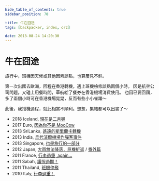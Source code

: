 ```yaml
---
hide_table_of_contents: true
sidebar_position: 78

title: 牛在囧途
tags: [backpacker, index, orz]

date: 2013-08-24 14:20:30
---
```


牛在囧途
=======

旅行中，班機因天候或其他因素誤點，也算屢見不鮮。

第一次出國去歐洲，回程在香港轉機，遇上班機檢修誤點兩個小時。
因是航空公司問題，又碰上用餐時間，華航給了餐券在香港機場消費使用。
也因已要回國，多了兩個小時可在香港機場晃晃，反而有些小小雀躍～

此後，我搭機過程，就此相當不順利。想想，集結都可以出書了～

-   2018 Iceland, [現在是二月喔](#)
-   2017 Euro, [因為你不是 MooCow](#)
-   2013 SriLanka, [遙遠的斯里蘭卡轉機](../1302_srilanka/orz_far-2-srilanka.md)
-   2013 India, [烏代浦爾機場炸彈客事件](../1301_india/orz_udaipur-airport.md)
-   2013 Singapore, [也是旅行的一部分](../1301_india/orz_its-travel.md)
-   2012 Japan, [大雨無法降落，原機折返](#) / [番外篇](#)
-   2011 France, [行李過重, again...](#)
-   2011 Sabah, [護照過期！](../1105_sabah/orz_passport-expired.md)  
-   2011 Thailand, [班機停飛](#)
-   2010 Italy, [行李過重！](#)
